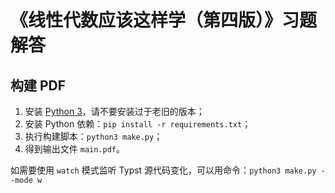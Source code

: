 # 《线性代数应该这样学（第四版）》习题解答

## 构建 PDF

1. 安装 [Python 3](https://www.python.org/downloads/)，请不要安装过于老旧的版本；
1. 安装 Python 依赖：`pip install -r requirements.txt`；
1. 执行构建脚本：`python3 make.py`；
1. 得到输出文件 `main.pdf`。

如需要使用 `watch` 模式监听 Typst 源代码变化，可以用命令：`python3 make.py --mode w`
